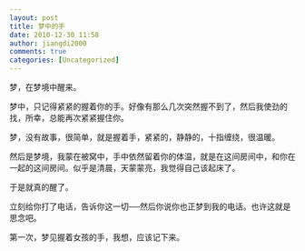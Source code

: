 ```yaml
---
layout: post
title: 梦中的手
date: 2010-12-30 11:58
author: jiangdi2000
comments: true
categories: [Uncategorized]
---
```

梦，在梦境中醒来。

梦中，只记得紧紧的握着你的手。好像有那么几次突然握不到了，然后我使劲的找，所幸，总能再次紧紧握住你。

梦，没有故事，很简单，就是握着手，紧紧的，静静的，十指缠绕，很温暖。

然后是梦境，我蒙在被窝中，手中依然留着你的体温，就是在这间房间中，和你在一起的这间房间。似乎是清晨，天蒙蒙亮，我觉得自己该起床了。

于是就真的醒了。

立刻给你打了电话，告诉你这一切──然后你说你也正梦到我的电话。也许这就是思念吧。

第一次，梦见握着女孩的手，我想，应该记下来。
